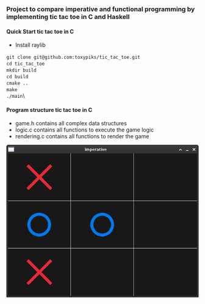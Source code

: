 ### Project to compare imperative and functional programming by implementing tic tac toe in C and Haskell

#### Quick Start tic tac toe in C

* Install raylib

`git clone git@github.com:toxypiks/tic_tac_toe.git`\
`cd tic_tac_toe`\
`mkdir build`\
`cd build`\
`cmake ..`\
`make`\
`./main`\


#### Program structure tic tac toe in C

* game.h contains all complex data structures
* logic.c contains all functions to execute the game logic
* rendering.c contains all functions to render the game

![Alt text](tic_tac_toe.png)
